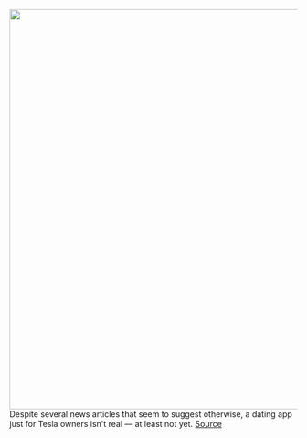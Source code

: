 <img src='https://cdn.vox-cdn.com/thumbor/Io_trGWXro7A4A1TmLc0WsPJeXk=/0x0:1000x2006/1200x800/filters:focal(396x451:556x611)/cdn.vox-cdn.com/uploads/chorus_image/image/67273913/hires_andy_profile_iphone2.0.png' width='700px' /><br/>
Despite several news articles that seem to suggest otherwise, a dating app just for Tesla owners isn't real — at least not yet.
<a href='https://www.theverge.com/2020/8/21/21395166/tesla-dating-app-hoax-privacy-musk'> Source <a/>